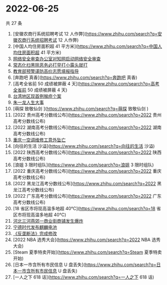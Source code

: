 # 2022-06-25

共 27 条

<!-- BEGIN -->
<!-- 最后更新时间 Sat Jun 25 2022 13:07:00 GMT+0800 (China Standard Time) -->

1. [安徽农商行系统招聘考试 12 人作弊](https://www.zhihu.com/search?q=安徽农商行系统招聘考试 12 人作弊)
1. [中国人均住房面积超 41 平方米](https://www.zhihu.com/search?q=中国人均住房面积超 41 平方米)
1. [网络安全审查办公室对知网启动网络安全审查](https://www.zhihu.com/search?q=网络安全审查办公室对知网启动网络安全审查)
1. [常态化扫黑除恶务必打早打小露头就打](https://www.zhihu.com/search?q=常态化扫黑除恶务必打早打小露头就打)
1. [教育部预警谨防高价志愿填报指导](https://www.zhihu.com/search?q=教育部预警谨防高价志愿填报指导)
1. [奔跑吧 真香](https://www.zhihu.com/search?q=奔跑吧 真香)
1. [高考全省前 50 成绩被屏蔽 4 天](https://www.zhihu.com/search?q=高考全省前 50 成绩被屏蔽 4 天)
1. [台湾地区现首例猴痘个案](https://www.zhihu.com/search?q=台湾地区现首例猴痘个案)
1. [朱一龙人生大事](https://www.zhihu.com/search?q=朱一龙人生大事)
1. [萌探 致敬仙剑 ](https://www.zhihu.com/search?q=萌探 致敬仙剑 )
1. [2022 贵州高考分数线公布](https://www.zhihu.com/search?q=2022 贵州高考分数线公布)
1. [2022 湖南高考分数线公布](https://www.zhihu.com/search?q=2022 湖南高考分数线公布)
1. [重庆一空调维修工意外坠亡](https://www.zhihu.com/search?q=重庆一空调维修工意外坠亡)
1. [向往的生活 沙溢](https://www.zhihu.com/search?q=向往的生活 沙溢)
1. [2022 陕西高考分数线公布](https://www.zhihu.com/search?q=2022 陕西高考分数线公布)
1. [浪姐 3 限时组队](https://www.zhihu.com/search?q=浪姐 3 限时组队)
1. [2022 重庆高考分数线公布](https://www.zhihu.com/search?q=2022 重庆高考分数线公布)
1. [2022 黑龙江高考分数线公布](https://www.zhihu.com/search?q=2022 黑龙江高考分数线公布)
1. [2022 广东高考分数线公布](https://www.zhihu.com/search?q=2022 广东高考分数线公布)
1. [18 省区市将现高温多地超 40℃](https://www.zhihu.com/search?q=18 省区市将现高温多地超 40℃)
1. [河北三河燕郊一商业街商铺发生爆炸](https://www.zhihu.com/search?q=河北三河燕郊一商业街商铺发生爆炸)
1. [宁德时代发布麒麟电池](https://www.zhihu.com/search?q=宁德时代发布麒麟电池)
1. [《反垄断法》完成修改](https://www.zhihu.com/search?q=《反垄断法》完成修改)
1. [2022 NBA 选秀大会](https://www.zhihu.com/search?q=2022 NBA 选秀大会)
1. [Steam 夏季特卖开始](https://www.zhihu.com/search?q=Steam 夏季特卖开始)
1. [日本一市含所有市民信息 U 盘丢失](https://www.zhihu.com/search?q=日本一市含所有市民信息 U 盘丢失)
1. [一人之下 618 话](https://www.zhihu.com/search?q=一人之下 618 话)

<!-- END -->
